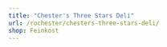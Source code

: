 ```yaml
---
title: "Chester's Three Stars Deli"
url: /rochester/chesters-three-stars-deli/
shop: Feinkost
---
```

